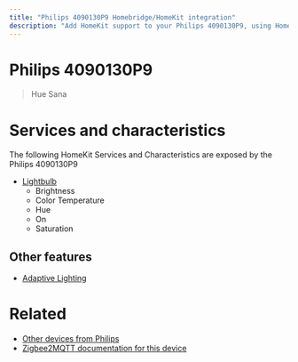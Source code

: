 ```yaml
---
title: "Philips 4090130P9 Homebridge/HomeKit integration"
description: "Add HomeKit support to your Philips 4090130P9, using Homebridge, Zigbee2MQTT and homebridge-z2m."
---
```

<!---
This file has been GENERATED using src/docgen/docgen.ts
DO NOT EDIT THIS FILE MANUALLY!
-->
# Philips 4090130P9
> Hue Sana


# Services and characteristics
The following HomeKit Services and Characteristics are exposed by
the Philips 4090130P9

* [Lightbulb](../../light.md)
  * Brightness
  * Color Temperature
  * Hue
  * On
  * Saturation

## Other features
* [Adaptive Lighting](../../light.md)

# Related
* [Other devices from Philips](../index.md#philips)
* [Zigbee2MQTT documentation for this device](https://www.zigbee2mqtt.io/devices/4090130P9.html)